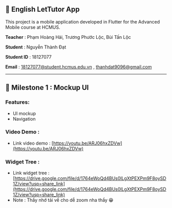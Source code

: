 ## 🛫 English LetTutor App

This project is a mobile application developed in Flutter for the Advanced Mobile course at HCMUS.

**Teacher** : Phạm Hoàng Hải, Trương Phước Lộc, Bùi Tấn Lộc

**Student** : Nguyễn Thành Đạt

**Student ID** : 18127077

**Email** : [18127077@student.hcmus.edu.vn](mailto:18127077@student.hcmus.edu.vn) , [thanhdat9096@gmail.com](mailto:thanhdat9096@gmail.com) 

---

## 🛫 Milestone 1 : Mockup UI

### Features:

*   UI mockup
*   Navigation

### Video Demo : 

*   Link video demo : [https://youtu.be/ARJ06hxZDVw](https://youtu.be/ARJ06hxZDVw)

### Widget Tree :

*   Link widget tree : [https://drive.google.com/file/d/1764eWoQd4BUs0lLgXtPEXPm9F8oySD1Z/view?usp=share_link](https://drive.google.com/file/d/1764eWoQd4BUs0lLgXtPEXPm9F8oySD1Z/view?usp=share_link)
*   Note : Thầy nhớ tải về cho dễ zoom nha thầy 😁
